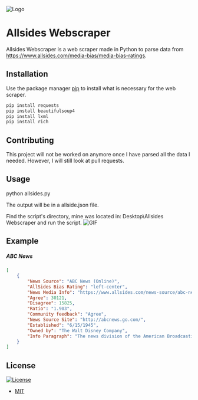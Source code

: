 ![Logo](https://camo.githubusercontent.com/995bca3303dc80891a41e382ab3e6ba27601ed62/68747470733a2f2f64322e616c7465726e6174697665746f2e6e65742f646973742f69636f6e732f616c6c73696465735f3130313336302e706e673f77696474683d3634266865696768743d3634266d6f64653d63726f702675707363616c653d66616c7365)

# Allsides Webscraper

Allsides Webscraper is a web scraper made in Python to parse data from https://www.allsides.com/media-bias/media-bias-ratings.

## Installation

Use the package manager [pip](https://pip.pypa.io/en/stable/) to install what is necessary for the web scraper.

```bash
pip install requests
pip install beautifulsoup4
pip install lxml
pip install rich
```

## Contributing

This project will not be worked on anymore once I have parsed all the data I needed.
However, I will still look at pull requests.

## Usage

python allsides.py

The output will be in a allside.json file.

Find the script's directory, mine was located in: Desktop\Allsides Webscraper and run the script.
![GIF](http://g.recordit.co/LlJ5jP5Pqw.gif)

## Example 
##### ABC News
```json
[
    {
        "News Source": "ABC News (Online)",
        "AllSides Bias Rating": "left-center",
        "News Media Info": "https://www.allsides.com/news-source/abc-news-media-bias",
        "Agree": 30121,
        "Disagree": 15825,
        "Ratio": "1.903",
        "Community feedback": "Agree",
        "News Source Site": "http://abcnews.go.com/",
        "Established": "6/15/1945",
        "Owned by": "The Walt Disney Company",
        "Info Paragraph": "The news division of the American Broadcasting Company (ABC), owned by the Disney Media Networks division of The Walt Disney Company."
    }
]
```

## License
[![License](http://img.shields.io/:license-mit-blue.svg)](http://mit-license.org)
- [MIT](https://choosealicense.com/licenses/mit/)
